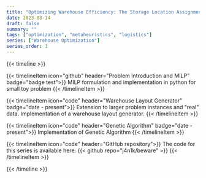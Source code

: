 ```yaml
---
title: "Optimizing Warehouse Efficiency: The Storage Location Assignment Problem"
date: 2023-08-14
draft: false
summary: ""
tags: ["optimization", "metaheuristics", "logistics"]
series: ["Warehouse Optimization"]
series_order: 1
---
```


{{< timeline >}}

{{< timelineItem icon="github" header="Problem Introduction and MILP" badge="badge test">}}
MILP formulation and implementation in python for small toy problem
{{< /timelineItem >}}


{{< timelineItem icon="code" header="Warehouse Layout Generator" badge="date - present">}}
Extension to larger problem instances and "real" data.
Implementation of a warehouse layout generator.
{{< /timelineItem >}}

{{< timelineItem icon="code" header="Genetic Algorithm" badge="date - present">}}
Implementation of Genetic Algorithm
{{< /timelineItem >}}

{{< timelineItem icon="code" header="GitHub repository">}}
The code for this series is available here:
{{< github repo="j4n1k/beware" >}}
{{< /timelineItem >}}

{{< /timeline >}}